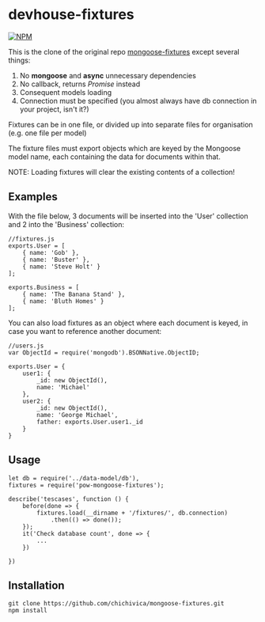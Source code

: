 devhouse-fixtures
=================

[![NPM](https://nodei.co/npm/devhouse-fixtures.svg?downloads=true&downloadRank=true)](https://www.npmjs.com/package/devhouse-fixtures)&nbsp;&nbsp;


This is the clone of the original repo [mongoose-fixtures](https://github.com/powmedia/mongoose-fixtures) except several things:

1. No __mongoose__ and __async__ unnecessary dependencies
2. No callback, returns _Promise_ instead
3. Consequent models loading
4. Connection must be specified (you almost always have db connection in your project, isn't it?)


Fixtures can be in one file, or divided up into separate files for organisation
(e.g. one file per model)

The fixture files must export objects which are keyed by the Mongoose model name, each
containing the data for documents within that.

NOTE: Loading fixtures will clear the existing contents of a collection!


Examples
------
With the file below, 3 documents will be inserted into the 'User' collection and 2 into the 'Business' collection:

    //fixtures.js
    exports.User = [
        { name: 'Gob' },
        { name: 'Buster' },
        { name: 'Steve Holt' }
    ];

    exports.Business = [
        { name: 'The Banana Stand' },
        { name: 'Bluth Homes' }
    ];


You can also load fixtures as an object where each document is keyed, in case you want to reference another document:

    //users.js
    var ObjectId = require('mongodb').BSONNative.ObjectID;

    exports.User = {
        user1: {
            _id: new ObjectId(),
            name: 'Michael'
        },
        user2: {
            _id: new ObjectId(),
            name: 'George Michael',
            father: exports.User.user1._id
        }
    }


Usage
-----
    
    let db = require('../data-model/db'),
    fixtures = require('pow-mongoose-fixtures');
    
    describe('tescases', function () {
        before(done => {
            fixtures.load(__dirname + '/fixtures/', db.connection)
                .then(() => done());
        });
        it('Check database count', done => {
            ...
        })

    })


Installation
------------
    
    git clone https://github.com/chichivica/mongoose-fixtures.git
    npm install
